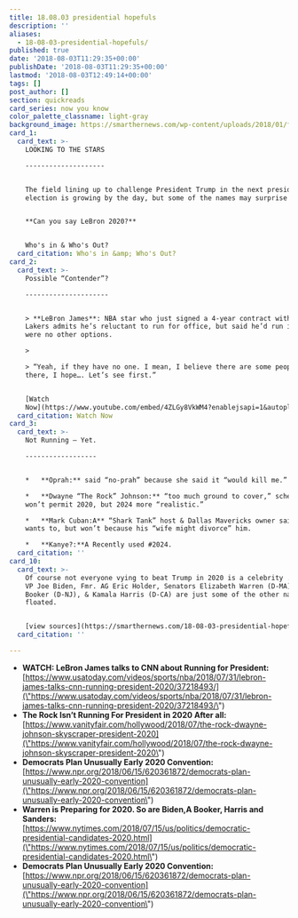 ```yaml
---
title: 18.08.03 presidential hopefuls
description: ''
aliases:
  - 18-08-03-presidential-hopefuls/
published: true
date: '2018-08-03T11:29:35+00:00'
publishDate: '2018-08-03T11:29:35+00:00'
lastmod: '2018-08-03T12:49:14+00:00'
tags: []
post_author: []
section: quickreads
card_series: now you know
color_palette_classname: light-gray
background_image: https://smarthernews.com/wp-content/uploads/2018/01/flags-scaled.jpg
card_1:
  card_text: >-
    LOOKING TO THE STARS

    --------------------


    The field lining up to challenge President Trump in the next presidential
    election is growing by the day, but some of the names may surprise you…


    **Can you say LeBron 2020?**


    Who's in & Who's Out?
  card_citation: Who's in &amp; Who's Out?
card_2:
  card_text: >-
    Possible “Contender”?

    ---------------------


    > **LeBron James**: NBA star who just signed a 4-year contract with the LA
    Lakers admits he’s reluctant to run for office, but said he’d run if there
    were no other options.

    > 

    > “Yeah, if they have no one. I mean, I believe there are some people out
    there, I hope…. Let’s see first.”


    [Watch
    Now](https://www.youtube.com/embed/4ZLGy8VkWM4?enablejsapi=1&autoplay=1&rel=0)
  card_citation: Watch Now
card_3:
  card_text: >-
    Not Running – Yet.

    ------------------


    *   **Oprah:** said “no-prah” because she said it “would kill me.”

    *   **Dwayne “The Rock” Johnson:** “too much ground to cover,” schedule
    won’t permit 2020, but 2024 more “realistic.”

    *   **Mark Cuban:A** “Shark Tank” host & Dallas Mavericks owner said he
    wants to, but won’t because his “wife might divorce” him.

    *   **Kanye?:**A Recently used #2024.
  card_citation: ''
card_10:
  card_text: >-
    Of course not everyone vying to beat Trump in 2020 is a celebrity ... Fmr.
    VP Joe Biden, Fmr. AG Eric Holder, Senators Elizabeth Warren (D-MA), Cory
    Booker (D-NJ), & Kamala Harris (D-CA) are just some of the other names being
    floated.


    [view sources](https://smarthernews.com/18-08-03-presidential-hopefuls/)
  card_citation: ''

---
```

*   **WATCH: LeBron James talks to CNN about Running for President:**  
    [https://www.usatoday.com/videos/sports/nba/2018/07/31/lebron-james-talks-cnn-running-president-2020/37218493/](\"https://www.usatoday.com/videos/sports/nba/2018/07/31/lebron-james-talks-cnn-running-president-2020/37218493/\")
*   **The Rock Isn’t Running For President in 2020 After all:**  
    [https://www.vanityfair.com/hollywood/2018/07/the-rock-dwayne-johnson-skyscraper-president-2020](\"https://www.vanityfair.com/hollywood/2018/07/the-rock-dwayne-johnson-skyscraper-president-2020\")
*   **Democrats Plan Unusually Early 2020 Convention:**  
    [https://www.npr.org/2018/06/15/620361872/democrats-plan-unusually-early-2020-convention](\"https://www.npr.org/2018/06/15/620361872/democrats-plan-unusually-early-2020-convention\")
*   **Warren is Preparing for 2020. So are Biden,A Booker, Harris and Sanders:**  
    [https://www.nytimes.com/2018/07/15/us/politics/democratic-presidential-candidates-2020.html](\"https://www.nytimes.com/2018/07/15/us/politics/democratic-presidential-candidates-2020.html\")
*   **Democrats Plan Unusually Early 2020 Convention:**  
    [https://www.npr.org/2018/06/15/620361872/democrats-plan-unusually-early-2020-convention](\"https://www.npr.org/2018/06/15/620361872/democrats-plan-unusually-early-2020-convention\")